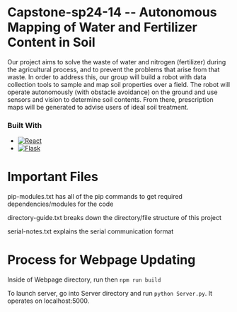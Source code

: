 # Capstone-sp24-14 -- Autonomous Mapping of Water and Fertilizer Content in Soil

Our project aims to solve the waste of water and nitrogen (fertilizer) during the agricultural process, and to prevent the problems that arise from that waste. In order to address this, our group will build a robot with data collection tools to sample and map soil properties over a field. The robot will operate autonomously (with obstacle avoidance) on the ground and use sensors and vision to determine soil contents. From there, prescription maps will be generated to advise users of ideal soil treatment.

### Built With

* [![React][React.js]][React-url]
* [![Flask][Flaskim]][Flask-url]

# Important Files

pip-modules.txt has all of the pip commands to get required dependencies/modules for the code

directory-guide.txt breaks down the directory/file structure of this project

serial-notes.txt explains the serial communication format

# Process for Webpage Updating
Inside of Webpage directory, run then `npm run build`

To launch server, go into Server directory and run `python Server.py`. It operates on localhost:5000.

<!-- MARKDOWN LINKS & IMAGES -->
<!-- https://www.markdownguide.org/basic-syntax/#reference-style-links -->
[React.js]: https://img.shields.io/badge/React-20232A?style=for-the-badge&logo=react&logoColor=61DAFB
[React-url]: https://reactjs.org/
[Flaskim]: https://img.shields.io/badge/Flask-000000?style=for-the-badge&logo=flask&logoColor=white
[Flask-url]: https://flask.palletsprojects.com/en/3.0.x/
